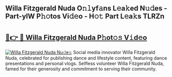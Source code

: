## Willa Fitzgerald Nuda O𝚗𝚕yf𝚊ns L𝚎a𝚔ed N𝚞𝚍es - Part-ylW P𝚑𝚘tos Vi𝚍𝚎o - H𝚘𝚝 Part L𝚎a𝚔s TLRZn

# <h2><a href="http://kf76gl.oniu.top/?m=Willa+Fitzgerald+Nuda">🔗👉 🔴 Willa Fitzgerald Nuda P𝚑ot𝚘𝚜 V𝚒d𝚎o</a></h2>

[![Willa Fitzgerald Nuda Nu𝚍e𝚜](https://i.imgur.com/0qMVB7G.gif)](http://kf76gl.oniu.top/?m=Willa+Fitzgerald+Nuda)
Social media innovator Willa Fitzgerald Nuda, celebrated for publishing dance and lifestyle content, featuring dance presentations and personal vlogs. Selfless volunteer Willa Fitzgerald Nuda, famed for their generosity and commitment to serving their community.  
